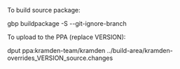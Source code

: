 To build source package:

  gbp buildpackage -S --git-ignore-branch


To upload to the PPA (replace VERSION):

  dput ppa:kramden-team/kramden  ../build-area/kramden-overrides_VERSION_source.changes

